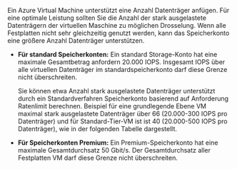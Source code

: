 Ein Azure Virtual Machine unterstützt eine Anzahl Datenträger anfügen. Für eine optimale Leistung sollten Sie die Anzahl der stark ausgelastete Datenträgern der virtuellen Maschine zu möglichen Drosselung. Wenn alle Festplatten nicht sehr gleichzeitig genutzt werden, kann das Speicherkonto eine größere Anzahl Datenträger unterstützen.

- **Für standard Speicherkonten:** Ein standard Storage-Konto hat eine maximale Gesamtbetrag anfordern 20.000 IOPS. Insgesamt IOPS über alle virtuellen Datenträger im standardspeicherkonto darf diese Grenze nicht überschreiten.

    Sie können etwa Anzahl stark ausgelastete Datenträger unterstützt durch ein Standardverfahren Speicherkonto basierend auf Anforderung Ratenlimit berechnen. Beispiel für eine grundlegende Ebene VM maximal stark ausgelastete Datenträger über 66 (20.000-300 IOPS pro Datenträger) und für Standard-Tier-VM ist ist 40 (20.000-500 IOPS pro Datenträger), wie in der folgenden Tabelle dargestellt. 
 
- **Für Speicherkonten Premium:** Ein Premium-Speicherkonto hat eine maximale Gesamtdurchsatz 50 Gbit/s. Der Gesamtdurchsatz aller Festplatten VM darf diese Grenze nicht überschreiten.